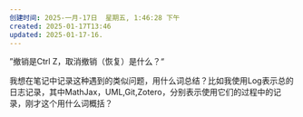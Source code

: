 ```yaml
---
创建时间: 2025-一月-17日  星期五, 1:46:28 下午
created: 2025-01-17T13:46
updated: 2025-01-17-16.
---
```

”撤销是Ctrl Z，取消撤销（恢复）是什么？“

我想在笔记中记录这种遇到的类似问题，用什么词总结？比如我使用Log表示总的日志记录，其中MathJax，UML,Git,Zotero，分别表示使用它们的过程中的记录，刚才这个用什么词概括？
